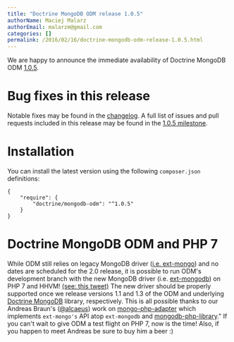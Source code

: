 ```yaml
---
title: "Doctrine MongoDB ODM release 1.0.5"
authorName: Maciej Malarz
authorEmail: malarzm@gmail.com
categories: []
permalink: /2016/02/16/doctrine-mongodb-odm-release-1.0.5.html
---
```

We are happy to announce the immediate availability of Doctrine MongoDB
ODM
[1.0.5](https://github.com/doctrine/mongodb-odm/releases/tag/1.0.5).

Bug fixes in this release
=========================

Notable fixes may be found in the
[changelog](https://github.com/doctrine/mongodb-odm/blob/master/CHANGELOG-1.0.md#105-2016-02-16).
A full list of issues and pull requests included in this release may be
found in the [1.0.5
milestone](https://github.com/doctrine/mongodb-odm/issues?q=milestone%3A1.0.5).

Installation
============

You can install the latest version using the following `composer.json`
definitions:

~~~~ {.sourceCode .json}
{
    "require": {
        "doctrine/mongodb-odm": "^1.0.5"
    }
}
~~~~

Doctrine MongoDB ODM and PHP 7
==============================

While ODM still relies on legacy MongoDB driver ([i.e.
ext-mongo](https://pecl.php.net/package/mongo)) and no dates are
scheduled for the 2.0 release, it is possible to run ODM's development
branch with the new MongoDB driver (i.e.
[ext-mongodb](https://secure.php.net/manual/en/mongodb.installation.php)) on
PHP 7 and HHVM! [(see: this
tweet)](https://twitter.com/alcaeus/status/697659616172359680) The new
driver should be properly supported once we release versions 1.1 and 1.3
of the ODM and underlying [Doctrine
MongoDB](https://github.com/doctrine/mongodb) library, respectively.
This is all possible thanks to our Andreas Braun's
([@alcaeus](https://twitter.com/alcaeus)) work on
[mongo-php-adapter](https://github.com/alcaeus/mongo-php-adapter)
which implements `ext-mongo's` API atop `ext-mongodb` and
[mongodb-php-library](https://github.com/mongodb/mongo-php-library)."
If you can't wait to give ODM a test flight on PHP 7, now is the time!
Also, if you happen to meet Andreas be sure to buy him a beer :)
